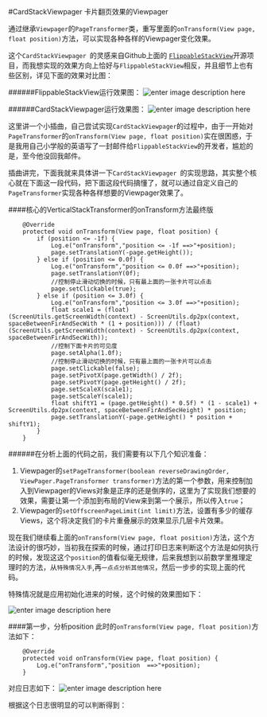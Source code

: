 #CardStackViewpager 卡片翻页效果的Viewpager

通过继承`Viewpager`的`PageTransformer`类，重写里面的`onTransform(View page, float position)`方法，可以实现各种各样的Viewpager变化效果。

这个`CardStackViewpager `的灵感来自Github上面的	[`FlippableStackView`](https://github.com/blipinsk/FlippableStackView)开源项目，而我想实现的效果方向上恰好与`FlippableStackView`相反，并且细节上也有些区别，详见下面的效果对比图：

######FlippableStackView运行效果图：
![enter image description here](https://github.com/NateRobinson/CardStackViewpager/blob/master/img/one.png?raw=true)

######CardStackViewpager运行效果图：
![enter image description here](https://github.com/NateRobinson/CardStackViewpager/blob/master/img/two.png?raw=true)

这里讲一个小插曲，自己尝试实现`CardStackViewpager`的过程中，由于一开始对`PageTransformer`的`onTransform(View page, float position)`实在很困惑，于是我用自己小学般的英语写了一封邮件给`FlippableStackView`的开发者，尴尬的是，至今他没回我邮件。

插曲讲完，下面我就来具体讲一下`CardStackViewpager `的实现思路，其实整个核心就在下面这一段代码，把下面这段代码搞懂了，就可以通过自定义自己的`PageTransformer`实现各种各样想要的Viewpager效果了。

####核心的VerticalStackTransformer的onTransform方法最终版

```
    @Override
    protected void onTransform(View page, float position) {
        if (position <= -1f) {
            Log.e("onTransform","position <= -1f ==>"+position);
            page.setTranslationY(-page.getHeight());
        } else if (position <= 0.0f) {
            Log.e("onTransform","position <= 0.0f ==>"+position);
            page.setTranslationY(0f);
            //控制停止滑动切换的时候，只有最上面的一张卡片可以点击
            page.setClickable(true);
        } else if (position <= 3.0f) {
            Log.e("onTransform","position <= 3.0f ==>"+position);
            float scale1 = (float) (ScreenUtils.getScreenWidth(context) - ScreenUtils.dp2px(context, spaceBetweenFirAndSecWith * (1 + position))) / (float) (ScreenUtils.getScreenWidth(context) - ScreenUtils.dp2px(context, spaceBetweenFirAndSecWith));
            //控制下面卡片的可见度
            page.setAlpha(1.0f);
            //控制停止滑动切换的时候，只有最上面的一张卡片可以点击
            page.setClickable(false);
            page.setPivotX(page.getWidth() / 2f);
            page.setPivotY(page.getHeight() / 2f);
            page.setScaleX(scale1);
            page.setScaleY(scale1);
            float shiftY1 = (page.getHeight() * 0.5f) * (1 - scale1) + ScreenUtils.dp2px(context, spaceBetweenFirAndSecHeight) * position;
            page.setTranslationY(-page.getHeight() * position + shiftY1);
        }
    }
```

######在分析上面的代码之前，我们需要有以下几个知识准备：
1. Viewpager的`setPageTransformer(boolean reverseDrawingOrder, ViewPager.PageTransformer transformer)`方法的第一个参数，用来控制加入到Viewpager的Views对象是正序的还是倒序的，这里为了实现我们想要的效果，需要让第一个添加到布局的View来到第一个展示，所以传入`true`；
2. Viewpager的`setOffscreenPageLimit(int limit)`方法，设置有多少的缓存Views，这个将决定我们的卡片重叠展示的效果显示几层卡片效果。

现在我们继续看上面的`onTransform(View page, float position)`方法，这个方法设计的很巧妙，当初我在探索的时候，通过打印日志来判断这个方法是如何执行的时候，发现这这个`position`的值看似毫无规律，后来我想到以前数学里推理定理时的方法，从`特殊情况入手`,再`一点点分析其他情况`，然后一步步的实现上面的代码。

特殊情况就是应用初始化进来的时候，这个时候的效果图如下：

![enter image description here](https://github.com/NateRobinson/CardStackViewpager/blob/master/img/four.png?raw=true)


####第一步，分析position
此时的`onTransform(View page, float position)`方法如下：

```
    @Override
    protected void onTransform(View page, float position) {
        Log.e("onTransform","position  ==>"+position);
    }
```

对应日志如下：
![enter image description here](https://github.com/NateRobinson/CardStackViewpager/blob/master/img/three.png?raw=true)

根据这个日志很明显的可以判断得到：